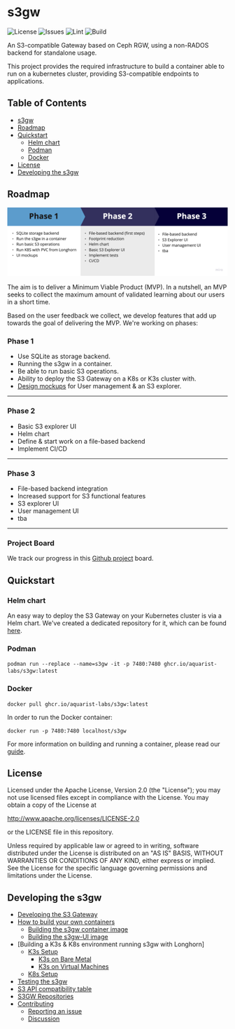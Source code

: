 # s3gw

![License](https://img.shields.io/github/license/aquarist-labs/s3gw)
![Issues](https://img.shields.io/github/issues/aquarist-labs/s3gw)
![Lint](https://github.com/aquarist-labs/s3gw/actions/workflows/lint.yaml/badge.svg)
![Build](https://github.com/aquarist-labs/s3gw/actions/workflows/build-environment.yml/badge.svg)

An S3-compatible Gateway based on Ceph RGW, using a non-RADOS backend for
standalone usage.

This project provides the required infrastructure to build a container
able to run on a kubernetes cluster, providing S3-compatible endpoints to
applications.

## Table of Contents

- [s3gw](#s3gw)
- [Roadmap](#roadmap)
- [Quickstart](#quickstart)
  - [Helm chart](#helm-chart)
  - [Podman](#podman)
  - [Docker](#docker)
- [License](#license)
- [Developing the s3gw](#developing-the-s3gw)

## Roadmap

![Roadmap](/assets/images/s3gw-roadmap.jpg)

The aim is to deliver a Minimum Viable Product (MVP). In a nutshell, an MVP
seeks to collect the maximum amount of validated learning about our users in a
short time.

Based on the user feedback we collect, we develop features that add up towards
the goal of delivering the MVP. We're working on phases:

### Phase 1

- Use SQLite as storage backend.
- Running the s3gw in a container.
- Be able to run basic S3 operations.
- Ability to deploy the S3 Gateway on a K8s or K3s cluster with.
- [Design mockups][1] for User management & an S3 explorer.

-----

### Phase 2

- Basic S3 explorer UI
- Helm chart
- Define & start work on a file-based backend
- Implement CI/CD

-----

### Phase 3

- File-based backend integration
- Increased support for S3 functional features
- S3 explorer UI
- User management UI
- tba

-----

### Project Board

We track our progress in this [Github project][2] board.

## Quickstart

### Helm chart

An easy way to deploy the S3 Gateway on your Kubernetes cluster is via a Helm
chart. We've created a dedicated repository for it, which can be found
[here][3].

### Podman

```shell
podman run --replace --name=s3gw -it -p 7480:7480 ghcr.io/aquarist-labs/s3gw:latest
```

### Docker

```shell
docker pull ghcr.io/aquarist-labs/s3gw:latest
```

In order to run the Docker container:

```shell
docker run -p 7480:7480 localhost/s3gw
```

For more information on building and running a container, please read our
[guide](./build/).

## License

Licensed under the Apache License, Version 2.0 (the "License");
you may not use licensed files except in compliance with the License.
You may obtain a copy of the License at

  <http://www.apache.org/licenses/LICENSE-2.0>

or the LICENSE file in this repository.

Unless required by applicable law or agreed to in writing, software
distributed under the License is distributed on an "AS IS" BASIS,
WITHOUT WARRANTIES OR CONDITIONS OF ANY KIND, either express or implied.
See the License for the specific language governing permissions and
limitations under the License.

## Developing the s3gw

- [Developing the S3 Gateway](./docs/developing.md#developing-the-s3-gateway)
- [How to build your own containers](./docs/build.md#how-to-build-your-own-containers)
  - [Building the s3gw container image](./docs/build.md)
  - [Building the s3gw-UI image](./docs/build-ui.md)
- [Building a K3s & K8s environment running s3gw with Longhorn]
  - [K3s Setup](./docs/env-k3s.md)
    - [K3s on Bare Metal](./docs/env-k3s.md#k3s-on-bare-metal)
    - [K3s on Virtual Machines](./docs/env-k3s.md#k3s-on-virtual-machines)
  - [K8s Setup](./docs/env-k8s.md)
- [Testing the s3gw](./docs/testing.md)
- [S3 API compatibility table](./docs/s3-compatibility-table.md)
- [S3GW Repositories](./docs/s3gw-repos.md)
- [Contributing](./docs/contributing.md#contributing)
  - [Reporting an issue](./docs/contributing.md#reporting-an-issue)
  - [Discussion](./docs/contributing.md#discussion)

[1]: https://www.figma.com/file/IeozuvvYlrKBs7qm030dyo/S3-Wireframe?node-id=0%3A1
[2]: https://github.com/orgs/aquarist-labs/projects/5/views/1
[3]: https://github.com/aquarist-labs/s3gw-charts
